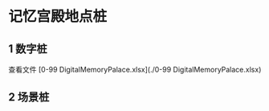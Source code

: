 # 记忆宫殿地点桩

## 1 数字桩

查看文件 [0-99 DigitalMemoryPalace.xlsx](./0-99 DigitalMemoryPalace.xlsx)

## 2 场景桩

